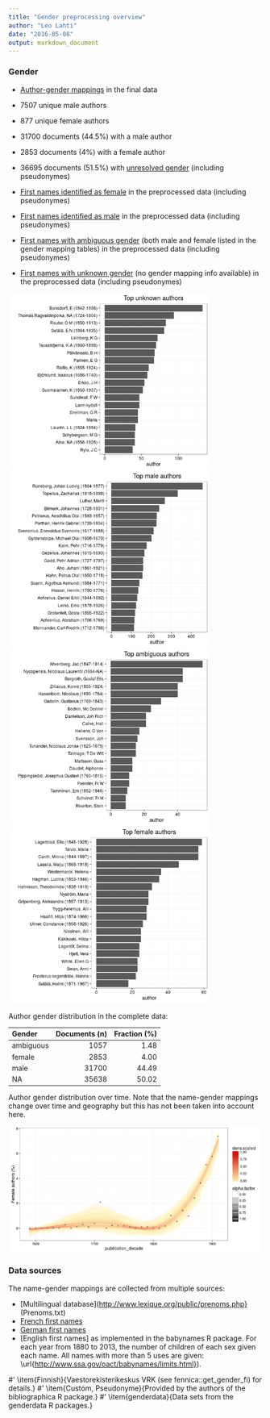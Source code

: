 ```yaml
---
title: "Gender preprocessing overview"
author: "Leo Lahti"
date: "2016-05-08"
output: markdown_document
---
```


### Gender

 * [Author-gender mappings](output.tables/author_accepted.csv) in the final data

 * 7507 unique male authors
 
 * 877 unique female authors
 
 * 31700 documents (44.5%) with a male author
 
 * 2853 documents (4%) with a female author
 
 * 36695 documents (51.5%) with [unresolved gender](output.tables/author_gender_discarded.csv) (including pseudonymes)

 * [First names identified as female](output.tables/gender_female.csv) in the preprocessed data (including pseudonymes)

 * [First names identified as male](output.tables/gender_male.csv) in the preprocessed data (including pseudonymes)

 * [First names with ambiguous gender](output.tables/gender_ambiguous.csv) (both male and female listed in the gender mapping tables) in the preprocessed data (including pseudonymes)

 * [First names with unknown gender](output.tables/gender_unknown.csv) (no gender mapping info available) in the preprocessed data (including pseudonymes)


<img src="figure/summary-authorgenders-1.png" title="plot of chunk summary-authorgenders" alt="plot of chunk summary-authorgenders" width="400px" /><img src="figure/summary-authorgenders-2.png" title="plot of chunk summary-authorgenders" alt="plot of chunk summary-authorgenders" width="400px" /><img src="figure/summary-authorgenders-3.png" title="plot of chunk summary-authorgenders" alt="plot of chunk summary-authorgenders" width="400px" /><img src="figure/summary-authorgenders-4.png" title="plot of chunk summary-authorgenders" alt="plot of chunk summary-authorgenders" width="400px" />


Author gender distribution in the complete data:


|Gender    | Documents (n)| Fraction (%)|
|:---------|-------------:|------------:|
|ambiguous |          1057|         1.48|
|female    |          2853|         4.00|
|male      |         31700|        44.49|
|NA        |         35638|        50.02|

Author gender distribution over time. Note that the name-gender mappings change over time and geography but this has not been taken into account here.


![plot of chunk summarygendertime](figure/summarygendertime-1.png)



### Data sources

The name-gender mappings are collected from multiple sources:

 * [Multilingual database](http://www.lexique.org/public/prenoms.php} (Prenoms.txt) 
 * [French first names](http://www.excel-downloads.com/forum/86934-liste-des-prenoms.htmlhttp://http://www.excel-downloads.com/forum/86934-liste-des-prenoms.html)
 * [German first names](http://www.albertmartin.de/vornamen/)
 * [English first names] as implemented in the babynames R package. For each year from 1880 to 2013, the number of children of each sex given each name. All names with more than 5 uses are given: \url{http://www.ssa.gov/oact/babynames/limits.html}).




#'     \item{Finnish}{Vaestorekisterikeskus VRK (see fennica::get_gender_fi) for details.}
#'     \item{Custom, Pseudonyme}{Provided by the authors of the bibliographica R package.}
#'     \item{genderdata}{Data sets from the genderdata R packages.}


